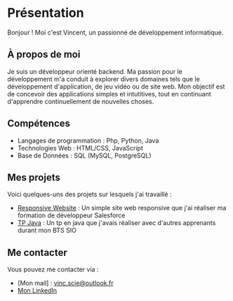 # Présentation

Bonjour ! Moi c'est Vincent, un passionné de développement informatique. 

## À propos de moi

Je suis un développeur orienté backend. Ma passion pour le développement m'a conduit à explorer divers domaines tels que le développement d'application, de jeu vidéo ou de site web. Mon objectif est de concevoir des applications simples et intutitives, tout en continuant d'apprendre continuellement de nouvelles choses.

## Compétences

- Langages de programmation : Php, Python, Java
- Technologies Web : HTML/CSS, JavaScript
- Base de Données : SQL (MySQL, PostgreSQL)

## Mes projets

Voici quelques-uns des projets sur lesquels j'ai travaillé :

- [Responsive Website](https://github.com/VincSci/ResponsiveWebsite) : Un simple site web responsive que j'ai réaliser ma formation de développeur Salesforce
- [TP Java](https://github.com/VincSci/TP_Java) : Un tp en java que j'avais réaliser avec d'autres apprenants durant mon BTS SIO

## Me contacter

Vous pouvez me contacter via :

- [Mon mail] : vinc.scie@outlook.fr
- [Mon LinkedIn](https://www.linkedin.com/in/vincent-scicluna)
